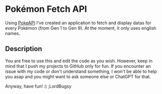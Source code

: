 # Pokémon Fetch API
Using [PokeAPI](https://pokeapi.co) I've created an application to fetch and display datas for every Pokémon (from Gen 1 to Gen 9). At the moment, it only uses english names.

## Description
You are free to use this and edit the code as you wish. However, keep in mind that I push my projects to GitHub only for fun. If you encounter an issue with my code or don't understand something, I won't be able to help you asap and you might want to ask someone else or ChatGPT for that.

Anyway, have fun! :)
;LordBugsy
